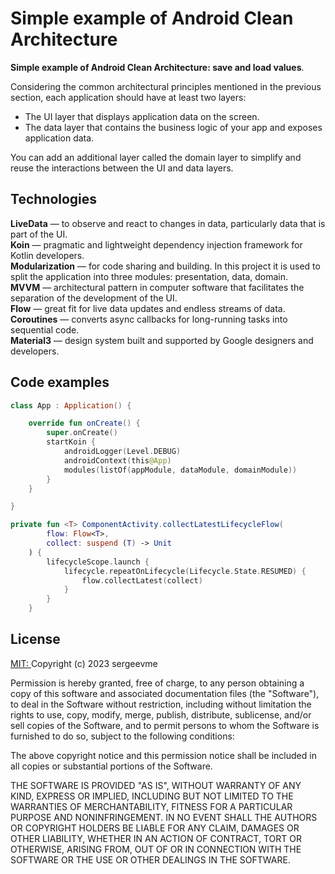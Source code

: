 # Simple example of Android Clean Architecture

**Simple example of Android Clean Architecture: save and load values**.

Considering the common architectural principles mentioned in the previous section, each application should have at least two layers:
- The UI layer that displays application data on the screen.
- The data layer that contains the business logic of your app and exposes application data.

You can add an additional layer called the domain layer to simplify and reuse the interactions between the UI and data layers.

## Technologies

**LiveData** — to observe and react to changes in data, particularly data that is part of the UI. \
**Koin** — pragmatic and lightweight dependency injection framework for Kotlin developers. \
**Modularization** — for code sharing and building. In this project it is used to split the application into three modules: presentation, data, domain. \
**MVVM** — architectural pattern in computer software that facilitates the separation of the development of the UI. \
**Flow** — great fit for live data updates and endless streams of data. \
**Coroutines** — converts async callbacks for long-running tasks into sequential code. \
**Material3** — design system built and supported by Google designers and developers.

## Code examples

```kotlin
class App : Application() {

    override fun onCreate() {
        super.onCreate()
        startKoin {
            androidLogger(Level.DEBUG)
            androidContext(this@App)
            modules(listOf(appModule, dataModule, domainModule))
        }
    }

}
```

```kotlin
private fun <T> ComponentActivity.collectLatestLifecycleFlow(
        flow: Flow<T>, 
        collect: suspend (T) -> Unit
    ) {
        lifecycleScope.launch {
            lifecycle.repeatOnLifecycle(Lifecycle.State.RESUMED) {
                flow.collectLatest(collect)
            }
        }
    }
```

## License

[MIT: ](https://choosealicense.com/licenses/mit/) Copyright (c) 2023 sergeevme

Permission is hereby granted, free of charge, to any person obtaining a copy
of this software and associated documentation files (the "Software"), to deal
in the Software without restriction, including without limitation the rights
to use, copy, modify, merge, publish, distribute, sublicense, and/or sell
copies of the Software, and to permit persons to whom the Software is
furnished to do so, subject to the following conditions:

The above copyright notice and this permission notice shall be included in all
copies or substantial portions of the Software.

THE SOFTWARE IS PROVIDED "AS IS", WITHOUT WARRANTY OF ANY KIND, EXPRESS OR
IMPLIED, INCLUDING BUT NOT LIMITED TO THE WARRANTIES OF MERCHANTABILITY,
FITNESS FOR A PARTICULAR PURPOSE AND NONINFRINGEMENT. IN NO EVENT SHALL THE
AUTHORS OR COPYRIGHT HOLDERS BE LIABLE FOR ANY CLAIM, DAMAGES OR OTHER
LIABILITY, WHETHER IN AN ACTION OF CONTRACT, TORT OR OTHERWISE, ARISING FROM,
OUT OF OR IN CONNECTION WITH THE SOFTWARE OR THE USE OR OTHER DEALINGS IN THE
SOFTWARE.
